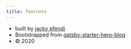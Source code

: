 ```yaml
---
title: footnote
---
```


* built by [jacky efendi](https://www.github.com/jackyef)
* Bootstrapped from [gatsby-starter-hero-blog](https://github.com/greglobinski/gatsby-starter-hero-blog)
* ©️ 2020
